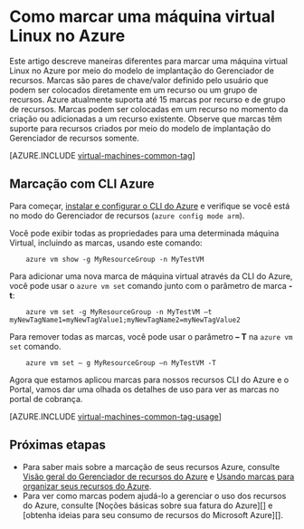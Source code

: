 <properties
   pageTitle="Como marcar uma máquina virtual Linux | Microsoft Azure"
   description="Saiba mais sobre uma máquina virtual do Linux criada no Azure usando o modelo de implantação do Gerenciador de recursos de marcação."
   services="virtual-machines-linux"
   documentationCenter=""
   authors="mmccrory"
   manager="timlt"
   editor="tysonn"
   tags="azure-resource-manager"/>

<tags
   ms.service="virtual-machines-linux"
   ms.devlang="na"
   ms.topic="article"
   ms.tgt_pltfrm="vm-linux"
   ms.workload="infrastructure-services"
   ms.date="07/05/2016"
   ms.author="memccror"/>

# <a name="how-to-tag-a-linux-virtual-machine-in-azure"></a>Como marcar uma máquina virtual Linux no Azure

Este artigo descreve maneiras diferentes para marcar uma máquina virtual Linux no Azure por meio do modelo de implantação do Gerenciador de recursos. Marcas são pares de chave/valor definido pelo usuário que podem ser colocados diretamente em um recurso ou um grupo de recursos. Azure atualmente suporta até 15 marcas por recurso e de grupo de recursos. Marcas podem ser colocadas em um recurso no momento da criação ou adicionadas a um recurso existente. Observe que marcas têm suporte para recursos criados por meio do modelo de implantação do Gerenciador de recursos somente.

[AZURE.INCLUDE [virtual-machines-common-tag](../../includes/virtual-machines-common-tag.md)]

## <a name="tagging-with-azure-cli"></a>Marcação com CLI Azure

Para começar, [instalar e configurar o CLI do Azure](../xplat-cli-azure-resource-manager.md) e verifique se você está no modo do Gerenciador de recursos (`azure config mode arm`).

Você pode exibir todas as propriedades para uma determinada máquina Virtual, incluindo as marcas, usando este comando:

        azure vm show -g MyResourceGroup -n MyTestVM

Para adicionar uma nova marca de máquina virtual através da CLI do Azure, você pode usar o `azure vm set` comando junto com o parâmetro de marca **-t**:

        azure vm set -g MyResourceGroup -n MyTestVM –t myNewTagName1=myNewTagValue1;myNewTagName2=myNewTagValue2

Para remover todas as marcas, você pode usar o parâmetro **– T** na `azure vm set` comando.

        azure vm set – g MyResourceGroup –n MyTestVM -T


Agora que estamos aplicou marcas para nossos recursos CLI do Azure e o Portal, vamos dar uma olhada os detalhes de uso para ver as marcas no portal de cobrança.

[AZURE.INCLUDE [virtual-machines-common-tag-usage](../../includes/virtual-machines-common-tag-usage.md)]

## <a name="next-steps"></a>Próximas etapas

* Para saber mais sobre a marcação de seus recursos Azure, consulte [Visão geral do Gerenciador de recursos do Azure][] e [Usando marcas para organizar seus recursos do Azure][].
* Para ver como marcas podem ajudá-lo a gerenciar o uso dos recursos do Azure, consulte [Noções básicas sobre sua fatura do Azure][] e [obtenha ideias para seu consumo de recursos do Microsoft Azure][].





[Azure CLI environment]: ./xplat-cli-azure-resource-manager.md
[Visão geral do Gerenciador de recursos do Azure]: ../azure-resource-manager/resource-group-overview.md
[Usando marcas para organizar seus recursos do Azure]: ../resource-group-using-tags.md
[Noções básicas sobre sua fatura Azure]: ../billing/billing-understand-your-bill.md
[Obter ideias para seu consumo de recursos do Microsoft Azure]: ../billing-usage-rate-card-overview.md
